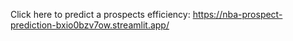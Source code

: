 Click here to predict a prospects efficiency: https://nba-prospect-prediction-bxio0bzv7ow.streamlit.app/
